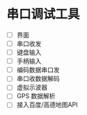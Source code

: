 # 串口调试工具

- [ ] 界面
- [ ] 串口收发
- [ ] 键盘输入
- [ ] 手柄输入
- [ ] 编码数据串口发
- [ ] 串口收数据解码
- [ ] 虚拟示波器
- [ ] GPS 数据解析
- [ ] 接入百度/高德地图API